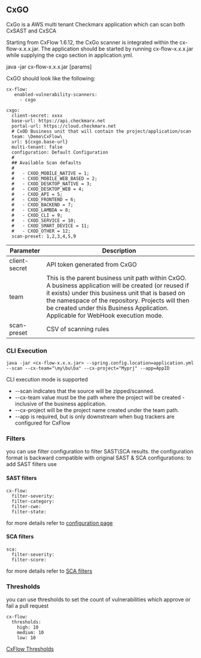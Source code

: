

## CxGO
CxGo is a AWS multi tenant Checkmarx application which can scan both CxSAST and CxSCA

Starting from CxFlow 1.6.12, the CxGo scanner is integrated within the cx-flow-x.x.x.jar.
The application should be started by running cx-flow-x.x.x.jar while supplying the cxgo section in application.yml.

java -jar cx-flow-x.x.x.jar [params]

CxGO should look like the following:

```
cx-flow:
   enabled-vulnerability-scanners:
     - cxgo

cxgo:
  client-secret: xxxx
  base-url: https://api.checkmarx.net
  portal-url: https://cloud.checkmarx.net
  # CxOD Business unit that will contain the project/application/scan
  team: \Demo\CxFlow\
  url: ${cxgo.base-url}
  multi-tenant: false
  configuration: Default Configuration
  #
  ## Available Scan defaults
  #
  #   - CXOD_MOBILE_NATIVE = 1;
  #   - CXOD_MOBILE_WEB_BASED = 2;
  #   - CXOD_DESKTOP_NATIVE = 3;
  #   - CXOD_DESKTOP_WEB = 4;
  #   - CXOD_API = 5;
  #   - CXOD_FRONTEND = 6;
  #   - CXOD_BACKEND = 7;
  #   - CXOD_LAMBDA = 8;
  #   - CXOD_CLI = 9;
  #   - CXOD_SERVICE = 10;
  #   - CXOD_SMART_DEVICE = 11;
  #   - CXOD_OTHER = 12;
  scan-preset: 1,2,3,4,5,9
```
Parameter | Description
------------ | -------------
client-secret | API token generated from CxGO
team | This is the parent business unit path within CxGO.  A business application will be created (or reused if it exists) under this business unit that is based on the namespace of the repository.  Projects will then be created under this Business Application.  Applicable for WebHook execution mode.
scan-preset | CSV of scanning rules

### CLI Execution
```
java -jar <cx-flow-x.x.x.jar> --spring.config.location=application.yml --scan --cx-team="\my\bu\ba" --cx-project="Myprj" --app=AppID
```
CLI execution mode is supported
  * --scan indicates that the source will be zipped/scanned.  
  * --cx-team value must be the path where the project will be created - inclusive of the business application.  
  * --cx-project will be the project name created under the team path.
  * --app is required, but is only downstream when bug trackers are configured for CxFlow
  
  

### Filters
you can use filter configuration to filter SAST\SCA results. the configuration format is backward compatible with original SAST & SCA configurations:
to add SAST filters use 

#### SAST filters
```
cx-flow:
  filter-severity:
  filter-category:
  filter-cwe:
  filter-state:
```
for more details refer to [configuration page](https://github.com/checkmarx-ltd/cx-flow/wiki/Configuration#main-global-properties)

#### SCA filters
```
sca:
  filter-severity:
  filter-score:
```
for more details refer to [SCA filters](https://github.com/checkmarx-ltd/cx-flow/wiki/Integration-with-CxSCA#filterss)


### Thresholds
you can use thresholds to set the count of vulnerabilities which approve or fail a pull request 

```
cx-flow:
  thresholds:
    high: 10
    medium: 10
    low: 10
```

[CxFlow Thresholds](https://github.com/checkmarx-ltd/cx-flow/wiki/Thresholds-and-policies#thresholds-vs-basic-filters)
